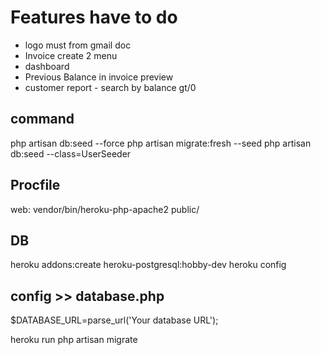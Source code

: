 # Features have to do

- logo must from gmail doc
- Invoice create 2 menu
- dashboard
- Previous Balance in invoice preview
- customer report - search by balance gt/0

## command

php artisan db:seed --force
php artisan migrate:fresh --seed
php artisan db:seed --class=UserSeeder

## Procfile
web: vendor/bin/heroku-php-apache2 public/
## DB
heroku addons:create heroku-postgresql:hobby-dev
heroku config

## config  >>  database.php
$DATABASE_URL=parse_url('Your database URL');

heroku run php artisan migrate
